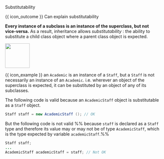 <span id="title">Substitutability</span>

<span id="prereqs"><panel src="../../../oop/inheritance/what/unit-inElsewhere-asFlat.md" boilerplate header="%%{{ icon_prereq }} Paradigms → Object Oriented Programming → Inheritance → What%%" /></span>

<span id="outcomes">{{ icon_outcome }} Can explain substitutability</span>

<div id="body">

**Every instance of a subclass is an instance of the superclass, but not vice-versa.** As a result, inheritance allows _substitutability_ : the ability to substitute a child class object where a parent class object is expected.

<tip-box> 

<img src="{{baseUrl}}/oop/inheritance/substitutability/images/staff.png" height="80" />
<p/>

{{ icon_example }} an `Academic` is an instance of a `Staff`, but a `Staff` is not necessarily an instance of an `Academic`.  i.e. wherever an object of the superclass is expected, it can be substituted by an object of any of its subclasses. 

The following code is valid because an `AcademicStaff` object is substitutable as a `Staff` object.

```java
Staff staff = new AcademicStaff (); // OK
```

But the following code is not valid %%&nbsp;because `staff` is declared as a `Staff` type and therefore its value may or may not be of  type `AcademicStaff`, which is the type expected by variable `academicStaff`.%%

```java
Staff staff;
...
AcademicStaff academicStaff = staff; // Not OK
```
</tip-box>

</div>

<div id="extras">
</div>